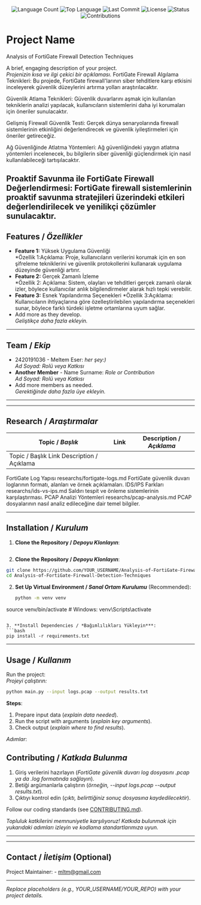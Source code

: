<div align="center">
  <img src="https://img.shields.io/github/languages/count/Melthem23/Analysis of FortiGate Firewall Detection Techniques?style=flat-square&color=blueviolet" alt="Language Count">
  <img src="https://img.shields.io/github/languages/top/Melthem23/Analysis of FortiGate Firewall Detection Techniques?style=flat-square&color=1e90ff" alt="Top Language">
  <img src="https://img.shields.io/github/last-commit/Melthem23/Analysis of FortiGate Firewall Detection Techniques?style=flat-square&color=ff69b4" alt="Last Commit">
  <img src="https://img.shields.io/github/license/Melthem23/Analysis of FortiGate Firewall Detection Techniques?style=flat-square&color=yellow" alt="License">
  <img src="https://img.shields.io/badge/Status-Active-green?style=flat-square" alt="Status">
  <img src="https://img.shields.io/badge/Contributions-Welcome-brightgreen?style=flat-square" alt="Contributions">
</div>

# Project Name
Analysis of FortiGate Firewall Detection Techniques

A brief, engaging description of your project.  
*Projenizin kısa ve ilgi çekici bir açıklaması.*
FortiGate Firewall Algılama Teknikleri: Bu projede, FortiGate firewall'larının siber tehditlere karşı etkisini inceleyerek güvenlik düzeylerini artırma yolları araştırılacaktır.

Güvenlik Atlama Teknikleri: Güvenlik duvarlarını aşmak için kullanılan tekniklerin analizi yapılacak, kullanıcıların sistemlerini daha iyi korumaları için öneriler sunulacaktır.

Gelişmiş Firewall Güvenlik Testi: Gerçek dünya senaryolarında firewall sistemlerinin etkinliğini değerlendirecek ve güvenlik iyileştirmeleri için öneriler getireceğiz.

Ağ Güvenliğinde Atlatma Yöntemleri: Ağ güvenliğindeki yaygın atlatma yöntemleri incelenecek, bu bilgilerin siber güvenliği güçlendirmek için nasıl kullanılabileceği tartışılacaktır.

Proaktif Savunma ile FortiGate Firewall Değerlendirmesi: FortiGate firewall sistemlerinin proaktif savunma stratejileri üzerindeki etkileri değerlendirilecek ve yenilikçi çözümler sunulacaktır.
---

## Features / *Özellikler*

- **Feature 1:** Yüksek Uygulama Güvenliği  
  *Özellik 1:Açıklama: Proje, kullanıcıların verilerini korumak için en son şifreleme tekniklerini ve güvenlik protokollerini kullanarak uygulama düzeyinde güvenliği artırır.
- **Feature 2:** Gerçek Zamanlı İzleme  
  *Özellik 2: Açıklama: Sistem, olayları ve tehditleri gerçek zamanlı olarak izler, böylece kullanıcılar anlık bilgilendirmeler alarak hızlı tepki verebilir.
- **Feature 3:** Esnek Yapılandırma Seçenekleri
  *Özellik 3:Açıklama: Kullanıcıların ihtiyaçlarına göre özelleştirilebilen yapılandırma seçenekleri sunar, böylece farklı türdeki işletme ortamlarına uyum sağlar.
- Add more as they develop.  
  *Geliştikçe daha fazla ekleyin.*

---

## Team / *Ekip*

- 2420191036 - Meltem Eser: *her şey:)*  
  *Ad Soyad: Rolü veya Katkısı*
- **Another Member** - Name Surname: *Role or Contribution*  
  *Ad Soyad: Rolü veya Katkısı*
- Add more members as needed.  
  *Gerektiğinde daha fazla üye ekleyin.*

---


---

## Research / *Araştırmalar*

| Topic / *Başlık*        | Link                                    | Description / *Açıklama*                        |
|-------------------------|-----------------------------------------|------------------------------------------------|
|Topic / Başlık	Link	Description / Açıklama
FortiGate Log Yapısı	researchs/fortigate-logs.md	FortiGate güvenlik duvarı loglarının formatı, alanları ve örnek açıklamaları.
IDS/IPS Farkları	researchs/ids-vs-ips.md	Saldırı tespit ve önleme sistemlerinin karşılaştırması.
PCAP Analizi Yöntemleri	researchs/pcap-analysis.md	PCAP dosyalarının nasıl analiz edileceğine dair temel bilgiler.

---

## Installation / *Kurulum*

1. **Clone the Repository / *Depoyu Klonlayın***:  
   ```bash
  1. **Clone the Repository / *Depoyu Klonlayın***:
```bash
git clone https://github.com/YOUR_USERNAME/Analysis-of-FortiGate-Firewall-Detection-Techniques.git
cd Analysis-of-FortiGate-Firewall-Detection-Techniques
   ```

2. **Set Up Virtual Environment / *Sanal Ortam Kurulumu*** (Recommended):  
   ```bash
   python -m venv venv
source venv/bin/activate  # Windows: venv\Scripts\activate
   ```

3. **Install Dependencies / *Bağımlılıkları Yükleyin***:  
   ```bash
 pip install -r requirements.txt
   ```

---

## Usage / *Kullanım*

Run the project:  
*Projeyi çalıştırın:*

```bash
python main.py --input logs.pcap --output results.txt
```

**Steps**:  
1. Prepare input data (*explain data needed*).  
2. Run the script with arguments (*explain key arguments*).  
3. Check output (*explain where to find results*).  

*Adımlar*:  
## Contributing / *Katkıda Bulunma*

1. Giriş verilerini hazırlayın (*FortiGate güvenlik duvarı log dosyasını .pcap ya da .log formatında sağlayın*).
2. Betiği argümanlarla çalıştırın (*örneğin, --input logs.pcap --output results.txt*).
3. Çıktıyı kontrol edin (*çıktı, belirttiğiniz sonuç dosyasına kaydedilecektir*).

Follow our coding standards (see [CONTRIBUTING.md](CONTRIBUTING.md)).  

*Topluluk katkilerini memnuniyetle karşılıyoruz! Katkıda bulunmak için yukarıdaki adımları izleyin ve kodlama standartlarımıza uyun.*

---





---

## Contact / *İletişim* (Optional)

Project Maintainer:  - mltm@gmail.com



---

*Replace placeholders (e.g., YOUR_USERNAME/YOUR_REPO) with your project details.*
